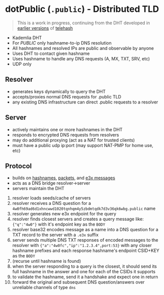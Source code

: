 # dotPublic (`.public`) - Distributed TLD

> This is a work in progress, continuing from the DHT developed in [earlier versions](https://github.com/telehash/telehash.org/blob/master/v2/dht.md) of [telehash](http://telehash.org/)

* Kademlia DHT
* For *PUBLIC* only hashname-to-ip DNS resolution
* All hashnames and resolved IPs are public and observable by anyone
* Uses DHT to contact given hashname
* Uses hashname to handle any DNS requests (A, MX, TXT, SRV, etc)
* UDP only

## Resolver

* generates keys dynamically to query the DHT
* accepts/proxies normal DNS requests for .public TLD
* any existing DNS infrastructure can direct .public requests to a resolver

## Server

* actively maintains one or more hashnames in the DHT
* responds to encrypted DNS requests from resolvers
* may do additional proxying (act as a NAT for trusted clients)
* must have a public udp ip:port (may support NAT-PMP for home use, etc)

## Protocol

* builds on [hashnames](https://github.com/telehash/telehash.org/tree/master/v3/hashname), [packets](https://github.com/telehash/telehash.org/tree/master/v3/lob), and [e3x messages](https://github.com/telehash/telehash.org/blob/master/v3/e3x/messages.md)
* acts as a DNS bridge resolver->server
* servers maintain the DHT

1. resolver loads seeds/cache of servers
2. resolver receives a DNS question for a `4w0fh69ad6d1xhncwwd1020tqnhqm4y5zbdmtqdk7d3v36qk6wbg.public` name
3. resolver generates new e3x endpoint for the query
4. resolver finds closest servers and creates a query message like: `{"q":"4w0"}` with it's endpoint key as the `BODY`
5. resolver base32 encodes message as a name into a DNS question for a TXT record to the server with a `.e3x` suffix
6. server sends multiple DNS TXT responses of encoded messages to the resolver with `{"a":"4w0fc","ip":"1.2.3.4",port:53}` with any closer hashname prefixes and each response hashname's endpoint CSID+KEY as the `BODY`
7. (recurse until hashname is found)
8. when the server responding to a query is the closest, it should send its full hashname in the answer and one for each of the CSIDs it supports
9. to validate the hashname, send it a handshake and expect one in return
10. forward the original and subsequent DNS question/answers over unreliable channels of type `dns`
